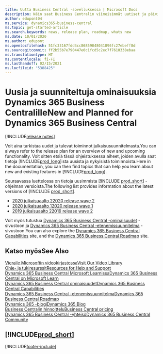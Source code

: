 ```yaml
---
title: Uutta Business Central -sovelluksessa | Microsoft Docs
description: Näin saat Business Centralin viimeisimmät uutiset ja päivitykset.
author: edupont04
ms.service: dynamics365-business-central
ms.topic: get-started-article
ms.search.keywords: news, release plan, roadmap, whats new
ms.date: 10/01/2020
ms.author: edupont
ms.openlocfilehash: 51fc33167fdd4cc86859048041896fc27ebeff8d
ms.sourcegitcommit: ff2b55b7e790447e0c1fcd5c2ec7f7610338ebaa
ms.translationtype: HT
ms.contentlocale: fi-FI
ms.lasthandoff: 02/15/2021
ms.locfileid: "5388425"
---
```

# <a name="new-and-planned-for-dynamics-365-business-central"></a><span data-ttu-id="79393-103">Uusia ja suunniteltuja ominaisuuksia Dynamics 365 Business Centralille</span><span class="sxs-lookup"><span data-stu-id="79393-103">New and Planned for Dynamics 365 Business Central</span></span>

[!INCLUDE[release notes](includes/release-notes.md)]

<span data-ttu-id="79393-104">Voit aina tarkistaa uudet ja tulevat toiminnot julkaisusuunnitelmasta.</span><span class="sxs-lookup"><span data-stu-id="79393-104">You can always refer to the release plan for an overview of new and upcoming functionality.</span></span> <span data-ttu-id="79393-105">Voit sitten etsiä tässä ohjeistuksessa aiheet, joiden avulla saat tietoja [!INCLUDE[prod_long](includes/prod_long.md)]ista uusista ja nykyisistä toiminnoista.</span><span class="sxs-lookup"><span data-stu-id="79393-105">Here in the documentation, you can then find topics that can help you learn about new and existing features in [!INCLUDE[prod_long](includes/prod_long.md)].</span></span> 

<span data-ttu-id="79393-106">Seuraavassa luettelossa on tietoja uusimmista [!INCLUDE [prod_short](includes/prod_short.md)] -ohjelman versioista.</span><span class="sxs-lookup"><span data-stu-id="79393-106">The following list provides information about the latest versions of [!INCLUDE [prod_short](includes/prod_short.md)].</span></span>  

* [<span data-ttu-id="79393-107">2020 julkaisuaalto 2</span><span class="sxs-lookup"><span data-stu-id="79393-107">2020 release wave 2</span></span>](/dynamics365-release-plan/2020wave2/smb/dynamics365-business-central/planned-features)  
* [<span data-ttu-id="79393-108">2020 julkaisuaalto 1</span><span class="sxs-lookup"><span data-stu-id="79393-108">2020 release wave 1</span></span>](/dynamics365-release-plan/2020wave1/dynamics365-business-central/planned-features)  
* [<span data-ttu-id="79393-109">2019 julkaisuaalto 2</span><span class="sxs-lookup"><span data-stu-id="79393-109">2019 release wave 2</span></span>](/dynamics365-release-plan/2019wave2/dynamics365-business-central/planned-features)  

<span data-ttu-id="79393-110">Voit myös tutustua [Dynamics 365 Business Central -ominaisuudet](https://dynamics.microsoft.com/business-central/capabilities/) -sivustoon ja [Dynamics 365 Business Central -etenemissuunnitelma](https://dynamics.microsoft.com/roadmap/business-central/) -sivustoon.</span><span class="sxs-lookup"><span data-stu-id="79393-110">You can also explore the [Dynamics 365 Business Central Capabilities](https://dynamics.microsoft.com/business-central/capabilities/) site, and the [Dynamics 365 Business Central Roadmap](https://dynamics.microsoft.com/roadmap/business-central/) site.</span></span>  

## <a name="see-also"></a><span data-ttu-id="79393-111">Katso myös</span><span class="sxs-lookup"><span data-stu-id="79393-111">See Also</span></span>

[<span data-ttu-id="79393-112">Vieraile Microsoftin videokirjastossa</span><span class="sxs-lookup"><span data-stu-id="79393-112">Visit Our Video Library</span></span>](across-videos.md)  
[<span data-ttu-id="79393-113">Ohje- ja tukiresurssit</span><span class="sxs-lookup"><span data-stu-id="79393-113">Resources for Help and Support</span></span>](product-help-and-support.md)  
[<span data-ttu-id="79393-114">Dynamics 365 Business Central Microsoft Learnissa</span><span class="sxs-lookup"><span data-stu-id="79393-114">Dynamics 365 Business Central on Microsoft Learn</span></span>](/learn/dynamics365/business-central?WT.mc_id=dyn365bc_landingpage-docs)  
[<span data-ttu-id="79393-115">Dynamics 365 Business Central ominaisuudet</span><span class="sxs-lookup"><span data-stu-id="79393-115">Dynamics 365 Business Central Capabilities</span></span>](https://dynamics.microsoft.com/business-central/capabilities/)  
[<span data-ttu-id="79393-116">Dynamics 365 Business Central -etenemissuunnitelma</span><span class="sxs-lookup"><span data-stu-id="79393-116">Dynamics 365 Business Central Roadmap</span></span>](https://dynamics.microsoft.com/roadmap/business-central/)  
[<span data-ttu-id="79393-117">Dynamics 365 -blogi</span><span class="sxs-lookup"><span data-stu-id="79393-117">Dynamics 365 Blog</span></span>](https://cloudblogs.microsoft.com/dynamics365/it/product/business-central/)  
[<span data-ttu-id="79393-118">Business Centralin hinnoittelu</span><span class="sxs-lookup"><span data-stu-id="79393-118">Business Central pricing</span></span>](https://dynamics.microsoft.com/business-central/overview/#pricing)  
[<span data-ttu-id="79393-119">Dynamics 365 Business Central -yhteisö</span><span class="sxs-lookup"><span data-stu-id="79393-119">Dynamics 365 Business Central Community</span></span>](https://community.dynamics.com/business/)

## [!INCLUDE[prod_short](includes/free_trial_md.md)]


[!INCLUDE[footer-include](includes/footer-banner.md)]